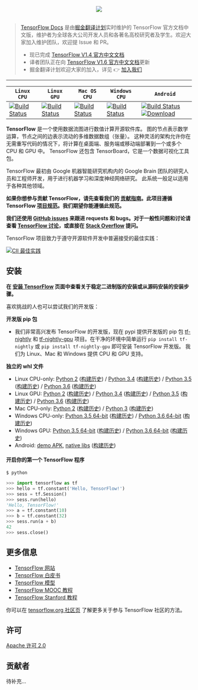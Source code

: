 <div align="center">
  <img src="https://www.tensorflow.org/images/tf_logo_transp.png"><br><br>
</div>

> [TensorFlow Docs](https://github.com/xitu/tensorflow-docs) 是由[掘金翻译计划](https://github.com/xitu/gold-miner)实时维护的 TensorFlow 官方文档中文版，维护者为全球各大公司开发人员和各著名高校研究者及学生。欢迎大家加入维护团队，欢迎提 Issue 和 PR。
>
> - 现已完成 [TensorFlow V1.4 官方中文文档](https://github.com/xitu/tensorflow-docs/tree/v1.4-zh-hans)
> - 译者团队正在向 [TensorFlow V1.6 官方中文文档](https://github.com/xitu/tensorflow-docs)更新
> - 掘金翻译计划欢迎大家的加入，详见 👉 [加入我们](https://github.com/xitu/gold-miner)

---

| **`Linux CPU`**                          | **`Linux GPU`**                          | **`Mac OS CPU`**                         | **`Windows CPU`**                        | **`Android`**                            |
| ---------------------------------------- | ---------------------------------------- | ---------------------------------------- | ---------------------------------------- | ---------------------------------------- |
| [![Build Status](https://ci.tensorflow.org/buildStatus/icon?job=tensorflow-master-cpu)](https://ci.tensorflow.org/job/tensorflow-master-cpu) | [![Build Status](https://ci.tensorflow.org/buildStatus/icon?job=tensorflow-master-linux-gpu)](https://ci.tensorflow.org/job/tensorflow-master-linux-gpu) | [![Build Status](https://ci.tensorflow.org/buildStatus/icon?job=tensorflow-master-mac)](https://ci.tensorflow.org/job/tensorflow-master-mac) | [![Build Status](https://ci.tensorflow.org/buildStatus/icon?job=tensorflow-master-win-cmake-py)](https://ci.tensorflow.org/job/tensorflow-master-win-cmake-py) | [![Build Status](https://ci.tensorflow.org/buildStatus/icon?job=tensorflow-master-android)](https://ci.tensorflow.org/job/tensorflow-master-android) [ ![Download](https://api.bintray.com/packages/google/tensorflow/tensorflow/images/download.svg) ](https://bintray.com/google/tensorflow/tensorflow/_latestVersion) |

**TensorFlow** 是一个使用数据流图进行数值计算开源软件库。
图的节点表示数学运算，节点之间的边表示流动的多维数据数组（张量）。
这种灵活的架构允许你在无需重写代码的情况下，将计算在桌面端、服务端或移动端部署到一个或多个 CPU 和 GPU 中。
TensorFlow 还包含 TensorBoard，它是一个数据可视化工具包。

TensorFlow 最初由 Google 机器智能研究机构内的 
Google Brain 团队的研究人员和工程师开发，用于进行机器学习和深度神经网络研究。
此系统一般足以适用于各种其他领域。

**如果你想参与贡献 TensorFlow，请先查看我们的 [贡献指南](CONTRIBUTING.md)。此项目遵循 TensorFlow
[项目规范](CODE_OF_CONDUCT.md)。我们期望你能遵循此规范。**

**我们还使用 [GitHub issues](https://github.com/tensorflow/tensorflow/issues) 来跟进 requests 和 bugs。对于一般性问题和讨论请查看 
[TensorFlow 讨论](https://groups.google.com/a/tensorflow.org/forum/#!forum/discuss)，或直接在 [Stack Overflow](https://stackoverflow.com/questions/tagged/tensorflow) 提问。**

TensorFlow 项目致力于遵守开源软件开发中普遍接受的最佳实践：

[![CII 最佳实践](https://bestpractices.coreinfrastructure.org/projects/1486/badge)](https://bestpractices.coreinfrastructure.org/projects/1486)

## 安装

**在 [安装 TensorFlow](https://www.tensorflow.org/get_started/os_setup.html) 页面中查看关于稳定二进制版的安装或从源码安装的安装步骤。**

喜欢挑战的人也可以尝试我们的开发版：

**开发版 pip 包**
* 我们非常高兴发布 TensorFlow 的开发版，现在 pypi 提供开发版的 pip 包 [tf-nightly](https://pypi.python.org/pypi/tf-nightly) 和
  [tf-nightly-gpu](https://pypi.python.org/pypi/tf-nightly-gpu) 项目。在干净的环境中简单运行 `pip install tf-nightly` 或 `pip install tf-nightly-gpu` 即可安装 TensorFlow 开发版。 我们为 Linux、Mac 和 Windows 提供  CPU 和 GPU 支持。


**独立的 whl 文件**
* Linux CPU-only: [Python 2](https://ci.tensorflow.org/view/tf-nightly/job/tf-nightly-linux/TF_BUILD_IS_OPT=OPT,TF_BUILD_IS_PIP=PIP,TF_BUILD_PYTHON_VERSION=PYTHON2,label=cpu-slave/lastSuccessfulBuild/artifact/pip_test/whl/tf_nightly-1.head-cp27-none-linux_x86_64.whl) ([构建历史](https://ci.tensorflow.org/view/tf-nightly/job/tf-nightly-linux/TF_BUILD_IS_OPT=OPT,TF_BUILD_IS_PIP=PIP,TF_BUILD_PYTHON_VERSION=PYTHON2,label=cpu-slave/)) / [Python 3.4](https://ci.tensorflow.org/view/tf-nightly/job/tf-nightly-linux/TF_BUILD_IS_OPT=OPT,TF_BUILD_IS_PIP=PIP,TF_BUILD_PYTHON_VERSION=PYTHON3,label=cpu-slave/lastSuccessfulBuild/artifact/pip_test/whl/tf_nightly-1.head-cp34-cp34m-linux_x86_64.whl) ([构建历史](https://ci.tensorflow.org/view/tf-nightly/job/tf-nightly-linux/TF_BUILD_IS_OPT=OPT,TF_BUILD_IS_PIP=PIP,TF_BUILD_PYTHON_VERSION=PYTHON3,label=cpu-slave/)) / [Python 3.5](https://ci.tensorflow.org/view/tf-nightly/job/tf-nightly-linux/TF_BUILD_IS_OPT=OPT,TF_BUILD_IS_PIP=PIP,TF_BUILD_PYTHON_VERSION=PYTHON3.5,label=cpu-slave/lastSuccessfulBuild/artifact/pip_test/whl/tf_nightly-1.head-cp35-cp35m-linux_x86_64.whl) ([构建历史](https://ci.tensorflow.org/view/tf-nightly/job/tf-nightly-linux/TF_BUILD_IS_OPT=OPT,TF_BUILD_IS_PIP=PIP,TF_BUILD_PYTHON_VERSION=PYTHON3.5,label=cpu-slave/)) / [Python 3.6](http://ci.tensorflow.org/view/tf-nightly/job/tf-nightly-linux/TF_BUILD_IS_OPT=OPT,TF_BUILD_IS_PIP=PIP,TF_BUILD_PYTHON_VERSION=PYTHON3.6,label=cpu-slave/lastSuccessfulBuild/artifact/pip_test/whl/tf_nightly-1.head-cp36-cp36m-linux_x86_64.whl) ([构建历史](https://ci.tensorflow.org/view/tf-nightly/job/tf-nightly-linux/TF_BUILD_IS_OPT=OPT,TF_BUILD_IS_PIP=PIP,TF_BUILD_PYTHON_VERSION=PYTHON3.6,label=cpu-slave/))
* Linux GPU: [Python 2](https://ci.tensorflow.org/view/tf-nightly/job/tf-nightly-linux/TF_BUILD_IS_OPT=OPT,TF_BUILD_IS_PIP=PIP,TF_BUILD_PYTHON_VERSION=PYTHON2,label=gpu-linux/42/artifact/pip_test/whl/tf_nightly_gpu-1.head-cp27-none-linux_x86_64.whl) ([构建历史](https://ci.tensorflow.org/view/tf-nightly/job/tf-nightly-linux/TF_BUILD_IS_OPT=OPT,TF_BUILD_IS_PIP=PIP,TF_BUILD_PYTHON_VERSION=PYTHON2,label=gpu-linux/)) / [Python 3.4](https://ci.tensorflow.org/view/tf-nightly/job/tf-nightly-linux/TF_BUILD_IS_OPT=OPT,TF_BUILD_IS_PIP=PIP,TF_BUILD_PYTHON_VERSION=PYTHON3,label=gpu-linux/lastSuccessfulBuild/artifact/pip_test/whl/tf_nightly_gpu-1.head-cp34-cp34m-linux_x86_64.whl) ([构建历史](https://ci.tensorflow.org/view/tf-nightly/job/tf-nightly-linux/TF_BUILD_IS_OPT=OPT,TF_BUILD_IS_PIP=PIP,TF_BUILD_PYTHON_VERSION=PYTHON3,label=gpu-linux/)) / [Python 3.5](https://ci.tensorflow.org/view/tf-nightly/job/tf-nightly-linux/TF_BUILD_IS_OPT=OPT,TF_BUILD_IS_PIP=PIP,TF_BUILD_PYTHON_VERSION=PYTHON3.5,label=gpu-linux/lastSuccessfulBuild/artifact/pip_test/whl/tf_nightly_gpu-1.head-cp35-cp35m-linux_x86_64.whl) ([构建历史](https://ci.tensorflow.org/view/tf-nightly/job/tf-nightly-linux/TF_BUILD_IS_OPT=OPT,TF_BUILD_IS_PIP=PIP,TF_BUILD_PYTHON_VERSION=PYTHON3.5,label=gpu-linux/)) / [Python 3.6](http://ci.tensorflow.org/view/tf-nightly/job/tf-nightly-linux/TF_BUILD_IS_OPT=OPT,TF_BUILD_IS_PIP=PIP,TF_BUILD_PYTHON_VERSION=PYTHON3.6,label=gpu-linux/lastSuccessfulBuild/artifact/pip_test/whl/tf_nightly_gpu-1.head-cp36-cp36m-linux_x86_64.whl) ([构建历史](https://ci.tensorflow.org/view/tf-nightly/job/tf-nightly-linux/TF_BUILD_IS_OPT=OPT,TF_BUILD_IS_PIP=PIP,TF_BUILD_PYTHON_VERSION=PYTHON3.6,label=gpu-linux/))
* Mac CPU-only: [Python 2](https://ci.tensorflow.org/view/tf-nightly/job/tf-nightly-mac/TF_BUILD_IS_OPT=OPT,TF_BUILD_IS_PIP=PIP,TF_BUILD_PYTHON_VERSION=PYTHON2,label=mac-slave/lastSuccessfulBuild/artifact/pip_test/whl/tf_nightly-1.head-py2-none-any.whl) ([构建历史](https://ci.tensorflow.org/view/tf-nightly/job/tf-nightly-mac/TF_BUILD_IS_OPT=OPT,TF_BUILD_IS_PIP=PIP,TF_BUILD_PYTHON_VERSION=PYTHON2,label=mac-slave/)) / [Python 3](https://ci.tensorflow.org/view/tf-nightly/job/tf-nightly-mac/TF_BUILD_IS_OPT=OPT,TF_BUILD_IS_PIP=PIP,TF_BUILD_PYTHON_VERSION=PYTHON3,label=mac-slave/lastSuccessfulBuild/artifact/pip_test/whl/tf_nightly-1.head-py3-none-any.whl) ([构建历史](https://ci.tensorflow.org/view/tf-nightly/job/tf-nightly-mac/TF_BUILD_IS_OPT=OPT,TF_BUILD_IS_PIP=PIP,TF_BUILD_PYTHON_VERSION=PYTHON3,label=mac-slave/))
* Windows CPU-only: [Python 3.5 64-bit](https://ci.tensorflow.org/view/tf-nightly/job/tf-nightly-windows/M=windows,PY=35/lastSuccessfulBuild/artifact/cmake_build/tf_python/dist/tf_nightly-1.head-cp35-cp35m-win_amd64.whl) ([构建历史](https://ci.tensorflow.org/view/tf-nightly/job/tf-nightly-windows/M=windows,PY=35/)) / [Python 3.6 64-bit](https://ci.tensorflow.org/view/tf-nightly/job/tf-nightly-windows/M=windows,PY=36/lastSuccessfulBuild/artifact/cmake_build/tf_python/dist/tf_nightly-1.head-cp36-cp36m-win_amd64.whl) ([构建历史](https://ci.tensorflow.org/view/tf-nightly/job/tf-nightly-windows/M=windows,PY=36/))
* Windows GPU: [Python 3.5 64-bit](https://ci.tensorflow.org/view/tf-nightly/job/tf-nightly-windows/M=windows-gpu,PY=35/lastSuccessfulBuild/artifact/cmake_build/tf_python/dist/tf_nightly_gpu-1.head-cp35-cp35m-win_amd64.whl) ([构建历史](https://ci.tensorflow.org/view/tf-nightly/job/tf-nightly-windows/M=windows-gpu,PY=35/)) / [Python 3.6 64-bit](https://ci.tensorflow.org/view/tf-nightly/job/tf-nightly-windows/M=windows-gpu,PY=36/lastSuccessfulBuild/artifact/cmake_build/tf_python/dist/tf_nightly_gpu-1.head-cp36-cp36m-win_amd64.whl) ([构建历史](https://ci.tensorflow.org/view/tf-nightly/job/tf-nightly-windows/M=windows-gpu,PY=36/))
* Android: [demo APK](https://ci.tensorflow.org/view/Nightly/job/nightly-android/lastSuccessfulBuild/artifact/out/tensorflow_demo.apk), [native libs](https://ci.tensorflow.org/view/Nightly/job/nightly-android/lastSuccessfulBuild/artifact/out/native/)
  ([构建历史](https://ci.tensorflow.org/view/Nightly/job/nightly-android/))

#### 开启你的第一个 TensorFlow 程序

```shell
$ python
```
```python
>>> import tensorflow as tf
>>> hello = tf.constant('Hello, TensorFlow!')
>>> sess = tf.Session()
>>> sess.run(hello)
'Hello, TensorFlow!'
>>> a = tf.constant(10)
>>> b = tf.constant(32)
>>> sess.run(a + b)
42
>>> sess.close()
```

## 更多信息

* [TensorFlow 网站](https://www.tensorflow.org)
* [TensorFlow 白皮书](https://www.tensorflow.org/about/bib)
* [TensorFlow 模型](https://github.com/tensorflow/models)
* [TensorFlow MOOC 教程](https://www.udacity.com/course/deep-learning--ud730)
* [TensorFlow Stanford 教程](https://web.stanford.edu/class/cs20si)

你可以在 [tensorflow.org 社区页](https://www.tensorflow.org/community) 了解更多关于参与 TensorFlow 社区的方法。

## 许可

[Apache 许可 2.0](LICENSE)

## 贡献者

待补充...
